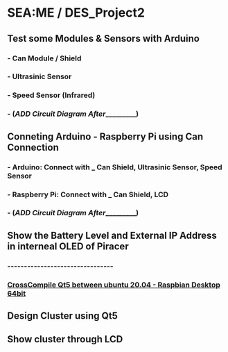 # SEA:ME / DES_Project2

## Test some Modules & Sensors with Arduino

### - Can Module / Shield
### - Ultrasinic Sensor
### - Speed Sensor (Infrared)
### - (_______________________ADD Circuit Diagram After________________________________)

## Conneting Arduino - Raspberry Pi using Can Connection

### - Arduino: Connect with _ Can Shield, Ultrasinic Sensor, Speed Sensor 
### - Raspberry Pi: Connect with _ Can Shield, LCD 
### - (_______________________ADD Circuit Diagram After________________________________)


## Show the Battery Level and External IP Address in interneal OLED of Piracer

### --------------------------------

### [CrossCompile Qt5 between ubuntu 20.04 - Raspbian Desktop 64bit](https://github.com/Ho-mmd/DES_Project2/blob/main/Readmd/Crosscompile.md)


## Design Cluster using Qt5

## Show cluster through LCD
